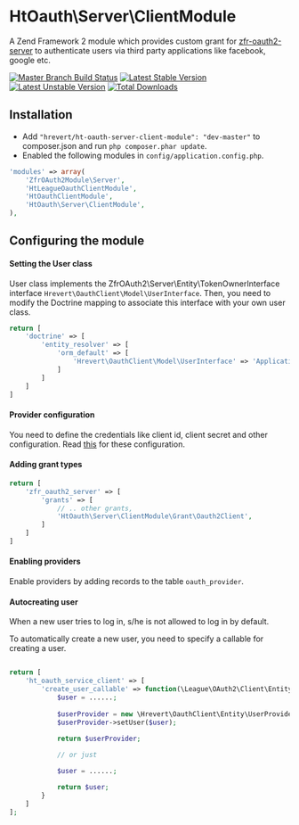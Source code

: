 HtOauth\Server\ClientModule
======================
A Zend Framework 2 module which provides custom grant for [zfr-oauth2-server](https://github.com/zf-fr/zfr-oauth2-server) to authenticate users via third party applications like facebook, google etc.

[![Master Branch Build Status](https://api.travis-ci.org/hrevert/ht-oauth-server-client-module.png?branch=master)](http://travis-ci.org/hrevert/ht-oauth-server-client-module)
[![Latest Stable Version](https://poser.pugx.org/hrevert/ht-oauth-server-client-module/version.svg)](https://packagist.org/packages/hrevert/ht-oauth-server-client-module) 
[![Latest Unstable Version](https://poser.pugx.org/hrevert/ht-oauth-server-client-module/v/unstable.svg)](//packagist.org/packages/hrevert/ht-oauth-server-client-module) [![Total Downloads](https://poser.pugx.org/hrevert/ht-oauth-server-client-module/downloads.svg)](https://packagist.org/packages/hrevert/ht-oauth-server-client-module)

## Installation
* Add `"hrevert/ht-oauth-server-client-module": "dev-master"` to composer.json and run `php composer.phar update`.
* Enabled the following modules in `config/application.config.php`.
```php
'modules' => array(
    'ZfrOAuth2Module\Server',
    'HtLeagueOauthClientModule',
    'HtOauthClientModule', 
    'HtOauth\Server\ClientModule',
),
```

## Configuring the module
#### Setting the User class
User class implements the ZfrOAuth2\Server\Entity\TokenOwnerInterface interface `Hrevert\OauthClient\Model\UserInterface`. Then, you need to modify the Doctrine mapping to associate this interface with your own user class.

```php
return [
    'doctrine' => [
        'entity_resolver' => [
            'orm_default' => [
                'Hrevert\OauthClient\Model\UserInterface' => 'Application\Entity\User'
            ]
        ]
    ]
]
```

#### Provider configuration
You need to define the credentials like client id, client secret and other configuration. Read [this](https://github.com/hrevert/HtLeagueOauthClientModule/tree/0.0.1) for these configuration.

#### Adding grant types
```php
return [
    'zfr_oauth2_server' => [
        'grants' => [
            // .. other grants,
            'HtOauth\Server\ClientModule\Grant\Oauth2Client',
        ]
    ]
]
```

#### Enabling providers
Enable providers by adding records to the table `oauth_provider`.

#### Autocreating user
When a new user tries to log in, s/he is not allowed to log in by default.

To automatically create a new user, you need to specify a callable for creating a user.

```php

return [
    'ht_oauth_service_client' => [
        'create_user_callable' => function(\League\OAuth2\Client\Entity\User $userDetails) {
            $user = ......;
            
            $userProvider = new \Hrevert\OauthClient\Entity\UserProvider();
            $userProvider->setUser($user);
            
            return $userProvider; 

            // or just

            $user = ......;

            return $user;
        }
    ]
];
```
